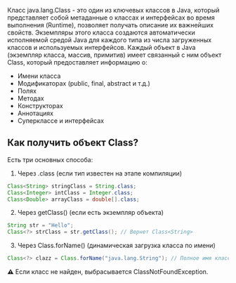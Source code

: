 Класс java.lang.Class - это один из ключевых классов в Java, который представляет собой метаданные о классах и интерфейсах во время выполнения (Runtime), позволяет получать описание их важнейших свойств. Экземпляры этого класса создаются автоматически исполняемой средой Java для каждого типа из числа загруженных классов и используемых интерфейсов. Каждый объект в Java (экземпляр класса, массив, примитив) имеет связанный с ним объект Class, который предоставляет информацию о:
- Имени класса
- Модификаторах (public, final, abstract и т.д.)
- Полях
- Методах
- Конструкторах
- Аннотациях
- Суперклассе и интерфейсах
## Как получить объект Class?
Есть три основных способа:
1. Через .class (если тип известен на этапе компиляции)
```java
Class<String> stringClass = String.class;
Class<Integer> intClass = Integer.class;
Class<Double> arrayClass = double[].class;
```
2. Через getClass() (если есть экземпляр объекта)
```java
String str = "Hello";
Class<?> strClass = str.getClass(); // Вернет Class<String>
```
3. Через Class.forName() (динамическая загрузка класса по имени)
```java
Class<?> clazz = Class.forName("java.lang.String"); // Полное имя класса
```
**⚠️** Если класс не найден, выбрасывается ClassNotFoundException.
